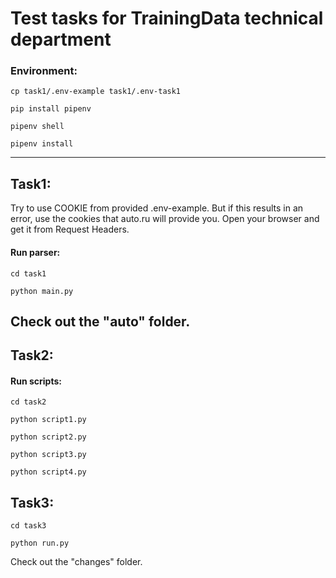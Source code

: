 # Test tasks for TrainingData technical department
### Environment:
```
cp task1/.env-example task1/.env-task1
```
```
pip install pipenv
```
```
pipenv shell
```
```
pipenv install
```
---
## Task1:

Try to use COOKIE from provided .env-example. But if this results in an error, use the cookies that auto.ru will provide you. Open your browser and get it from Request Headers. 

#### Run parser:
```
cd task1
```
```
python main.py
```
Check out the "auto" folder.
---
## Task2:

#### Run scripts:
```
cd task2
```
```
python script1.py
```
```
python script2.py
```
```
python script3.py
```
```
python script4.py
```
## Task3:
```
cd task3
```
```
python run.py
```
Check out the "changes" folder.